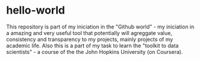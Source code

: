 # hello-world
This repository is part of my iniciation in the "Github world" - my iniciation in a amazing and very useful tool that potentially will agreggate value, consistency and transparency to my projects, mainly projects of my academic life. Also this is a part of my task to learn the "toolkit to data scientists" - a course of the the John Hopkins University (on Coursera).
